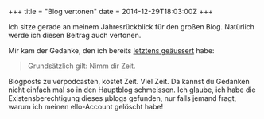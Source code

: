 +++
title = "Blog vertonen"
date = 2014-12-29T18:03:00Z
+++

Ich sitze gerade an meinem Jahresrückblick für den großen Blog. Natürlich werde ich diesen Beitrag auch vertonen.

Mir kam der Gedanke, den ich bereits [letztens geäussert](http://blog.bullenscheisse.de/manche-nennen-es-podcast/) habe:

> Grundsätzlich gilt: Nimm dir Zeit.

Blogposts zu verpodcasten, kostet Zeit. Viel Zeit. Da kannst du Gedanken nicht einfach mal so in den Hauptblog schmeissen. Ich glaube, ich habe die Existensberechtigung dieses µblogs gefunden, nur falls jemand fragt, warum ich meinen ello-Account gelöscht habe!

